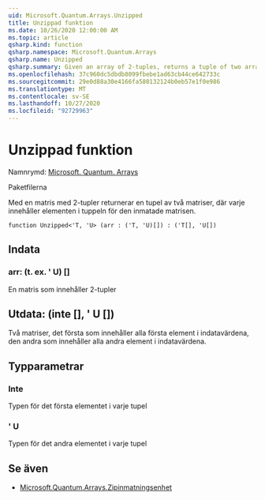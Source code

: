 ```yaml
---
uid: Microsoft.Quantum.Arrays.Unzipped
title: Unzippad funktion
ms.date: 10/26/2020 12:00:00 AM
ms.topic: article
qsharp.kind: function
qsharp.namespace: Microsoft.Quantum.Arrays
qsharp.name: Unzipped
qsharp.summary: Given an array of 2-tuples, returns a tuple of two arrays, each containing the elements of the tuples of the input array.
ms.openlocfilehash: 37c960dc5dbdb8099fbebe1ad63cb44ce642733c
ms.sourcegitcommit: 29e0d88a30e4166fa580132124b0eb57e1f0e986
ms.translationtype: MT
ms.contentlocale: sv-SE
ms.lasthandoff: 10/27/2020
ms.locfileid: "92729963"
---
```

# <a name="unzipped-function"></a>Unzippad funktion

Namnrymd: [Microsoft. Quantum. Arrays](xref:Microsoft.Quantum.Arrays)

Paketfilerna [](https://nuget.org/packages/)


Med en matris med 2-tupler returnerar en tupel av två matriser, där varje innehåller elementen i tuppeln för den inmatade matrisen.

```qsharp
function Unzipped<'T, 'U> (arr : ('T, 'U)[]) : ('T[], 'U[])
```


## <a name="input"></a>Indata

### <a name="arr--tu"></a>arr: (t. ex. ' U) []

En matris som innehåller 2-tupler



## <a name="output--tu"></a>Utdata: (inte [], ' U [])

Två matriser, det första som innehåller alla första element i indatavärdena, den andra som innehåller alla andra element i indatavärdena.

## <a name="type-parameters"></a>Typparametrar

### <a name="t"></a>Inte

Typen för det första elementet i varje tupel
### <a name="u"></a>' U

Typen för det andra elementet i varje tupel

## <a name="see-also"></a>Se även

- [Microsoft.Quantum.Arrays.Zipinmatningsenhet](xref:Microsoft.Quantum.Arrays.Zipped)